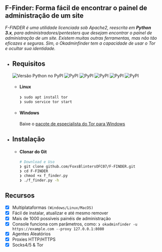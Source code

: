 ## F-Finder: Forma fácil de encontrar o painel de administração de um site

*F-FINDER é uma utilidade licenciada sob Apache2, reescrita em **Python 3.x**, para administradores/pentesters que desejam encontrar o painel de administração de um site. Existem muitas outras ferramentas, mas não tão eficazes e seguras. Sim, o Okadminfinder tem a capacidade de usar o Tor e ocultar sua identidade.*

* ## Requisitos
    ![Versão Python no PyPI](https://img.shields.io/pypi/pyversions/Django.svg)
    ![PyPI](https://img.shields.io/pypi/v/argparse.svg?label=argparse)
    ![PyPI](https://img.shields.io/pypi/v/colorama.svg?label=colorama)
    ![PyPI](https://img.shields.io/pypi/v/httpx.svg?label=httpx)
    ![PyPI](https://img.shields.io/pypi/v/trio.svg?label=trio)
    ![PyPI](https://img.shields.io/pypi/v/tqdm.svg?label=tqdm)
    * #### Linux
       ```bash
       ❯ sudo apt install tor
       ❯ sudo service tor start
       ```

    * #### Windows
       Baixe o [pacote de especialista do Tor para Windows](https://www.torproject.org/download/tor/)

* ## Instalação
   
   * #### Clonar do Git
      ```bash
      # Download e Uso
      ❯ git clone github.com/FoxsBlintersOFC07/F-FINDER.git
      ❯ cd F-FINDER
      ❯ chmod +x f_finder.py
      ❯ ./f_finder.py -h
      ```

## Recursos
- [x] Multiplataformas `(Windows/Linux/MacOS)`
- [x] Fácil de instalar, atualizar e até mesmo remover
- [x] Mais de 1000 possíveis painéis de administração
- [x] Console funciona com parâmetros, como: `❯ okadminfinder -u https://example.com --proxy 127.0.0.1:8080`
- [x] Agentes Aleatórios
- [x] Proxies HTTP/HTTPS
- [x] Socks4/5 & Tor
